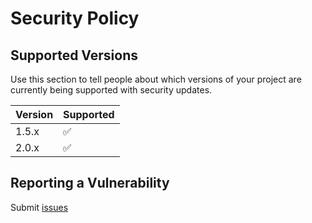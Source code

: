 # Security Policy

## Supported Versions

Use this section to tell people about which versions of your project are
currently being supported with security updates.

| Version | Supported          |
| ------- | ------------------ |
| 1.5.x   | :white_check_mark: |
| 2.0.x   | :white_check_mark: |


## Reporting a Vulnerability

Submit [issues](https://github.com/Presslogic-Media/engine.io/issues)
